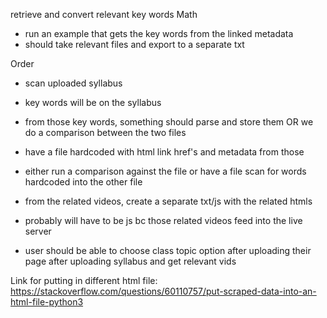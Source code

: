 
retrieve and convert relevant key words
Math
- run an example that gets the key words from the linked metadata
- should take relevant files and export to a separate txt

Order
- scan uploaded syllabus
- key words will be on the syllabus
- from those key words, something should parse and store them OR we do a comparison
between the two files

- have a file hardcoded with html link href's and metadata from those
- either run a comparison against the file or have a file scan for words
hardcoded into the other file

- from the related videos, create a separate txt/js with the related
htmls
- probably will have to be js bc those related videos feed into the live
server
- user should be able to choose class topic option
after uploading their page after uploading syllabus and get relevant vids


Link for putting in different html file:
https://stackoverflow.com/questions/60110757/put-scraped-data-into-an-html-file-python3 